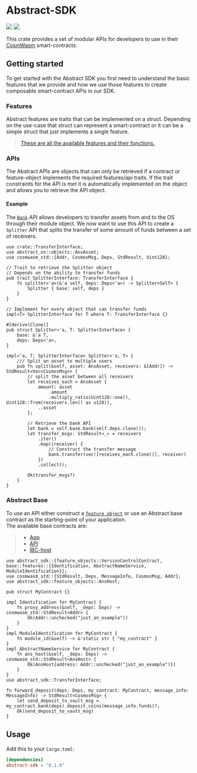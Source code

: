 # Abstract-SDK

<!-- [![](https://img.shields.io/badge/github-8da0cb?style=for-the-badge&labelColor=555555&logo=github)](https://github.com/Abstract-OS/contracts)   -->

[![](https://docs.rs/abstract-sdk/badge.svg)](https://docs.rs/abstract-sdk) [![](https://img.shields.io/crates/v/abstract-sdk)](https://crates.io/crates/abstract-sdk)

This crate provides a set of modular APIs for developers to use in their [CosmWasm](https://cosmwasm.com/) smart-contracts.

## Getting started

To get started with the Abstract SDK you first need to understand the basic features that we provide and how we use those features to create composable smart-contract APIs in our SDK.  

### Features

Abstract features are traits that can be implemented on a struct. Depending on the use-case that struct can represent a smart-contract or it can be a simple struct that just implements a single feature.  

> [These are all the available features and their functions.](https://docs.rs/abstract-sdk/latest/abstract_sdk/base/features)

### APIs

The Abstract APIs are objects that can only be retrieved if a contract or feature-object implements the required features/api traits. If the trait constraints for the API is met it is automatically implemented on the object and allows you to retrieve the API object.  

#### Example

The [`Bank`](https://docs.rs/abstract-sdk/latest/abstract_sdk/apis/bank) API allows developers to transfer assets from and to the OS through their module object. We now want to use this API to create a `Splitter` API that splits the transfer of some amount of funds between a set of receivers.

```rust,no_run
use crate::TransferInterface;
use abstract_os::objects::AnsAsset;
use cosmwasm_std::{Addr, CosmosMsg, Deps, StdResult, Uint128};

// Trait to retrieve the Splitter object
// Depends on the ability to transfer funds
pub trait SplitterInterface: TransferInterface {
    fn splitter<'a>(&'a self, deps: Deps<'a>) -> Splitter<Self> {
        Splitter { base: self, deps }
    }
}

// Implement for every object that can transfer funds
impl<T> SplitterInterface for T where T: TransferInterface {}

#[derive(Clone)]
pub struct Splitter<'a, T: SplitterInterface> {
    base: &'a T,
    deps: Deps<'a>,
}

impl<'a, T: SplitterInterface> Splitter<'a, T> {
    /// Split an asset to multiple users
    pub fn split(&self, asset: AnsAsset, receivers: &[Addr]) -> StdResult<Vec<CosmosMsg>> {
        // split the asset between all receivers
        let receives_each = AnsAsset {
            amount: asset
                .amount
                .multiply_ratio(Uint128::one(), Uint128::from(receivers.len() as u128)),
            ..asset
        };

        // Retrieve the bank API
        let bank = self.base.bank(self.deps.clone());
        let transfer_msgs: StdResult<_> = receivers
            .iter()
            .map(|receiver| {
                // Construct the transfer message
                bank.transfer(vec![receives_each.clone()], receiver)
            })
            .collect();

        Ok(transfer_msgs?)
    }
}

```

### Abstract Base

To use an API either construct a [`feature object`](https://docs.rs/abstract-sdk/latest/abstract_sdk/feature_objects/index.html) or use an Abstract base contract as the starting-point of your application.  
The available base contracts are:

> - [App](https://crates.io/crates/abstract-app)
> - [API](https://crates.io/crates/abstract-api)
> - [IBC-host](https://crates.io/crates/abstract-ibc-host)

```rust,no_run
use abstract_sdk::{feature_objects::VersionControlContract, base::features::{Identification, AbstractNameService, ModuleIdentification}};
use cosmwasm_std::{StdResult, Deps, MessageInfo, CosmosMsg, Addr};
use abstract_sdk::feature_objects::AnsHost;

pub struct MyContract {}

impl Identification for MyContract {
    fn proxy_address(&self, _deps: Deps) -> cosmwasm_std::StdResult<Addr> {
        Ok(Addr::unchecked("just_an_example"))
    }
}
impl ModuleIdentification for MyContract {
    fn module_id(&self) -> &'static str { "my_contract" }
}
impl AbstractNameService for MyContract {
    fn ans_host(&self, _deps: Deps) -> cosmwasm_std::StdResult<AnsHost> {
        Ok(AnsHost{address: Addr::unchecked("just_an_example")})
    }
}
use abstract_sdk::TransferInterface;

fn forward_deposit(deps: Deps, my_contract: MyContract, message_info: MessageInfo) -> StdResult<CosmosMsg> {
    let send_deposit_to_vault_msg = my_contract.bank(deps).deposit_coins(message_info.funds)?;
    Ok(send_deposit_to_vault_msg)
}
```


## Usage

Add this to your `Cargo.toml`:
```toml
[dependencies]
abstract-sdk = "0.1.0"
```